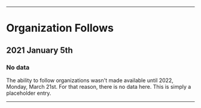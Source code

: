
***

# Organization Follows

## 2021 January 5th

### No data

The ability to follow organizations wasn't made available until 2022, Monday, March 21st. For that reason, there is no data here. This is simply a placeholder entry.

***
